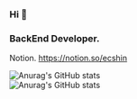 ### Hi 👋

### BackEnd Developer.
Notion. <https://notion.so/ecshin>


![Anurag's GitHub stats](https://github-readme-stats.vercel.app/api/top-langs?username=chd830&show_icons=true&theme=dark&layout=compact)<br/>
![Anurag's GitHub stats](https://github-readme-stats.vercel.app/api/?username=chd830&show_icons=true&theme=dark&layout=compact)
